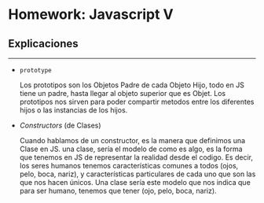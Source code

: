 # Homework: Javascript V

## Explicaciones
---

* `prototype`

    Los prototipos son los Objetos Padre de cada Objeto Hijo, todo en JS tiene un padre, hasta llegar al objeto superior que es Objet.
    Los prototipos nos sirven para poder compartir metodos entre los diferentes hijos o las instancias de los hijos. 

* _Constructors_ (de Clases)

    Cuando hablamos de un constructor, es la manera que definimos una Clase en JS. 
    una clase, sería el modelo de como es algo, es la forma que tenemos en JS de representar la realidad desde el codigo. 
    Es decir, los seres humanos tenemos características comunes a todos (ojos, pelo, boca, nariz), y características particulares de cada uno que son las que nos hacen únicos. 
    Una clase sería este modelo que nos indica que para ser humano, tenemos que tener (ojo, pelo, boca, nariz).